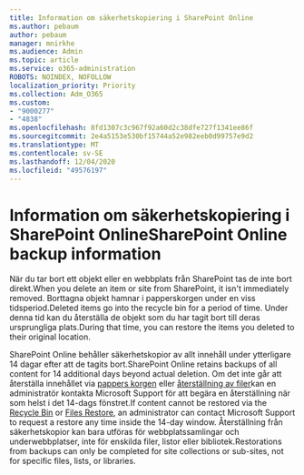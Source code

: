 ```yaml
---
title: Information om säkerhetskopiering i SharePoint Online
ms.author: pebaum
author: pebaum
manager: mnirkhe
ms.audience: Admin
ms.topic: article
ms.service: o365-administration
ROBOTS: NOINDEX, NOFOLLOW
localization_priority: Priority
ms.collection: Adm_O365
ms.custom:
- "9000277"
- "4838"
ms.openlocfilehash: 8fd1307c3c967f92a60d2c38dfe727f1341ee86f
ms.sourcegitcommit: 2e4a5153e530bf15744a52e982eeb0d99757e9d2
ms.translationtype: MT
ms.contentlocale: sv-SE
ms.lasthandoff: 12/04/2020
ms.locfileid: "49576197"
---
```

# <a name="sharepoint-online-backup-information"></a><span data-ttu-id="ae425-102">Information om säkerhetskopiering i SharePoint Online</span><span class="sxs-lookup"><span data-stu-id="ae425-102">SharePoint Online backup information</span></span>

<span data-ttu-id="ae425-103">När du tar bort ett objekt eller en webbplats från SharePoint tas de inte bort direkt.</span><span class="sxs-lookup"><span data-stu-id="ae425-103">When you delete an item or site from SharePoint, it isn't immediately removed.</span></span> <span data-ttu-id="ae425-104">Borttagna objekt hamnar i papperskorgen under en viss tidsperiod.</span><span class="sxs-lookup"><span data-stu-id="ae425-104">Deleted items go into the recycle bin for a period of time.</span></span> <span data-ttu-id="ae425-105">Under denna tid kan du återställa de objekt som du har tagit bort till deras ursprungliga plats.</span><span class="sxs-lookup"><span data-stu-id="ae425-105">During that time, you can restore the items you deleted to their original location.</span></span>

<span data-ttu-id="ae425-106">SharePoint Online behåller säkerhetskopior av allt innehåll under ytterligare 14 dagar efter att de tagits bort.</span><span class="sxs-lookup"><span data-stu-id="ae425-106">SharePoint Online retains backups of all content for 14 additional days beyond actual deletion.</span></span> <span data-ttu-id="ae425-107">Om det inte går att återställa innehållet via [pappers korgen](https://support.microsoft.com/office/restore-deleted-items-from-the-site-collection-recycle-bin-5fa924ee-16d7-487b-9a0a-021b9062d14b) eller [återställning av filer](https://support.microsoft.com/office/restore-your-onedrive-fa231298-759d-41cf-bcd0-25ac53eb8a15)kan en administratör kontakta Microsoft Support för att begära en återställning när som helst i det 14-dags fönstret.</span><span class="sxs-lookup"><span data-stu-id="ae425-107">If content cannot be restored via the [Recycle Bin](https://support.microsoft.com/office/restore-deleted-items-from-the-site-collection-recycle-bin-5fa924ee-16d7-487b-9a0a-021b9062d14b) or [Files Restore](https://support.microsoft.com/office/restore-your-onedrive-fa231298-759d-41cf-bcd0-25ac53eb8a15), an administrator can contact Microsoft Support to request a restore any time inside the 14-day window.</span></span> <span data-ttu-id="ae425-108">Återställning från säkerhetskopior kan bara utföras för webbplatssamlingar och underwebbplatser, inte för enskilda filer, listor eller bibliotek.</span><span class="sxs-lookup"><span data-stu-id="ae425-108">Restorations from backups can only be completed for site collections or sub-sites, not for specific files, lists, or libraries.</span></span>
